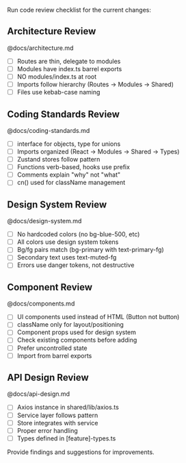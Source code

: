 Run code review checklist for the current changes:

## Architecture Review
@docs/architecture.md

- [ ] Routes are thin, delegate to modules
- [ ] Modules have index.ts barrel exports
- [ ] NO modules/index.ts at root
- [ ] Imports follow hierarchy (Routes → Modules → Shared)
- [ ] Files use kebab-case naming

## Coding Standards Review
@docs/coding-standards.md

- [ ] interface for objects, type for unions
- [ ] Imports organized (React → Modules → Shared → Types)
- [ ] Zustand stores follow pattern
- [ ] Functions verb-based, hooks use prefix
- [ ] Comments explain "why" not "what"
- [ ] cn() used for className management

## Design System Review
@docs/design-system.md

- [ ] No hardcoded colors (no bg-blue-500, etc)
- [ ] All colors use design system tokens
- [ ] Bg/fg pairs match (bg-primary with text-primary-fg)
- [ ] Secondary text uses text-muted-fg
- [ ] Errors use danger tokens, not destructive

## Component Review
@docs/components.md

- [ ] UI components used instead of HTML (Button not button)
- [ ] className only for layout/positioning
- [ ] Component props used for design system
- [ ] Check existing components before adding
- [ ] Prefer uncontrolled state
- [ ] Import from barrel exports

## API Design Review
@docs/api-design.md

- [ ] Axios instance in shared/lib/axios.ts
- [ ] Service layer follows pattern
- [ ] Store integrates with service
- [ ] Proper error handling
- [ ] Types defined in [feature]-types.ts

Provide findings and suggestions for improvements.
